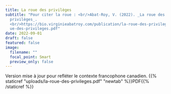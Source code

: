 ```yaml
---
title: La roue des privilèges
subtitle: "Pour citer la roue : <br/>Abat-Roy, V. (2022). _La roue des
  privilèges_.
  <br/>https://bio.virginieabatroy.com/publication/la-roue-des-privileges/la-ro\
  ue-des-privileges.pdf"
date: 2022-09-01
draft: false
featured: false
image:
  filename: ""
  focal_point: Smart
  preview_only: false
---
```

Version mise à jour pour refléter le contexte francophone canadien. {{% staticref "uploads/la-roue-des-privileges.pdf" "newtab" %}}PDF{{% /staticref %}}
